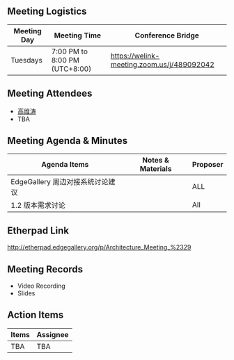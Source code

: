 ## Meeting Logistics

| Meeting Day  |  Meeting Time  | Conference Bridge  |
|---|---|---|
| Tuesdays  | 7:00 PM to 8:00 PM (UTC+8:00)   |  https://welink-meeting.zoom.us/j/489092042  |


## Meeting Attendees
- [高维涛](https://gitee.com/Gao_Victor)
- TBA

## Meeting Agenda & Minutes
|  Agenda Items  |  Notes & Materials   |  Proposer |
|---|---|---|
|  EdgeGallery 周边对接系统讨论建议 |  | ALL |
|  1.2 版本需求讨论 |  | All |


## Etherpad Link
http://etherpad.edgegallery.org/p/Architecture_Meeting_%2329

## Meeting Records
- Video Recording
- Slides


## Action Items
|  Items | Assignee   |
|---|---|
| TBA  | TBA|TBA



